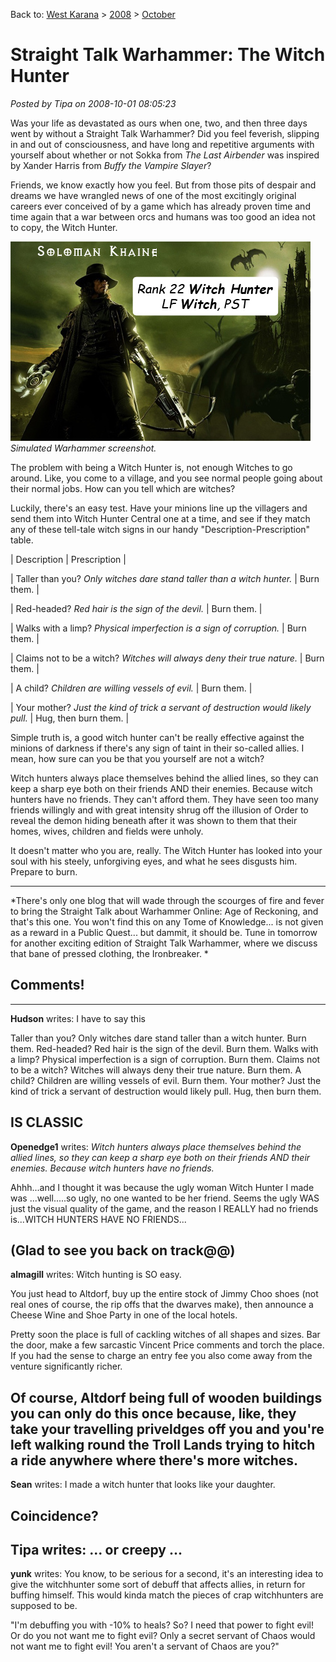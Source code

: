 Back to: [West Karana](/posts/westkarana.md) > [2008](/posts/2008/westkarana.md) > [October](./westkarana.md)
# Straight Talk Warhammer: The Witch Hunter

*Posted by Tipa on 2008-10-01 08:05:23*

Was your life as devastated as ours when one, two, and then three days went by without a Straight Talk Warhammer? Did you feel feverish, slipping in and out of consciousness, and have long and repetitive arguments with yourself about whether or not Sokka from *The Last Airbender* was inspired by Xander Harris from *Buffy the Vampire Slayer*?

Friends, we know exactly how you feel. But from those pits of despair and dreams we have wrangled news of one of the most excitingly original careers ever conceived of by a game which has already proven time and time again that a war between orcs and humans was too good an idea not to copy, the Witch Hunter.

![](../../../uploads/2008/10/witchhunter.jpg "witchhunter")  
*Simulated Warhammer screenshot.*

The problem with being a Witch Hunter is, not enough Witches to go around. Like, you come to a village, and you see normal people going about their normal jobs. How can you tell which are witches?

Luckily, there's an easy test. Have your minions line up the villagers and send them into Witch Hunter Central one at a time, and see if they match any of these tell-tale witch signs in our handy "Description-Prescription" table.





| Description | Prescription |

| Taller than you? *Only witches dare stand taller than a witch hunter.* | Burn them. |

| Red-headed? *Red hair is the sign of the devil.* | Burn them. |

| Walks with a limp? *Physical imperfection is a sign of corruption.* | Burn them. |

| Claims not to be a witch? *Witches will always deny their true nature.* | Burn them. |

| A child? *Children are willing vessels of evil.* | Burn them. |

| Your mother? *Just the kind of trick a servant of destruction would likely pull.* | Hug, then burn them. |





Simple truth is, a good witch hunter can't be really effective against the minions of darkness if there's any sign of taint in their so-called allies. I mean, how sure can you be that you yourself are not a witch?

Witch hunters always place themselves behind the allied lines, so they can keep a sharp eye both on their friends AND their enemies. Because witch hunters have no friends. They can't afford them. They have seen too many friends willingly and with great intensity shrug off the illusion of Order to reveal the demon hiding beneath after it was shown to them that their homes, wives, children and fields were unholy.

It doesn't matter who you are, really. The Witch Hunter has looked into your soul with his steely, unforgiving eyes, and what he sees disgusts him. Prepare to burn.

---

*There's only one blog that will wade through the scourges of fire and fever to bring the Straight Talk about Warhammer Online: Age of Reckoning, and that's this one. You won't find this on any Tome of Knowledge... is not given as a reward in a Public Quest... but dammit, it should be. Tune in tomorrow for another exciting edition of Straight Talk Warhammer, where we discuss that bane of pressed clothing, the Ironbreaker.
*
## Comments!
---
**Hudson** writes: I have to say this 

Taller than you? Only witches dare stand taller than a witch hunter. Burn them. 
Red-headed? Red hair is the sign of the devil. Burn them. 
Walks with a limp? Physical imperfection is a sign of corruption. Burn them. 
Claims not to be a witch? Witches will always deny their true nature. Burn them. 
A child? Children are willing vessels of evil. Burn them. 
Your mother? Just the kind of trick a servant of destruction would likely pull. Hug, then burn them. 

IS CLASSIC
---
**Openedge1** writes: *Witch hunters always place themselves behind the allied lines, so they can keep a sharp eye both on their friends AND their enemies. Because witch hunters have no friends.*

Ahhh...and I thought it was because the ugly woman Witch Hunter I made was ...well.....so ugly, no one wanted to be her friend.
Seems the ugly WAS just the visual quality of the game, and the reason I REALLY had no friends is...WITCH HUNTERS HAVE NO FRIENDS...

(Glad to see you back on track@@)
---
**almagill** writes: Witch hunting is SO easy.

You just head to Altdorf, buy up the entire stock of Jimmy Choo shoes (not real ones of course, the rip offs that the dwarves make), then announce a Cheese Wine and Shoe Party in one of the local hotels.

Pretty soon the place is full of cackling witches of all shapes and sizes. Bar the door, make a few sarcastic Vincent Price comments and torch the place. If you had the sense to charge an entry fee you also come away from the venture significantly richer.

Of course, Altdorf being full of wooden buildings you can only do this once because, like, they take your travelling priveldges off you and you're left walking round the Troll Lands trying to hitch a ride anywhere where there's more witches.
---
**Sean** writes: I made a witch hunter that looks like your daughter. 

Coincidence?
---
**Tipa** writes: ... or creepy ...
---
**yunk** writes: You know, to be serious for a second, it's an interesting idea to give the witchhunter some sort of debuff that affects allies, in return for buffing himself. This would kinda match the pieces of crap witchhunters are supposed to be.

"I'm debuffing you with -10% to heals? So? I need that power to fight evil! Or do you not want me to fight evil? Only a secret servant of Chaos would not want me to fight evil! You aren't a servant of Chaos are you?"
